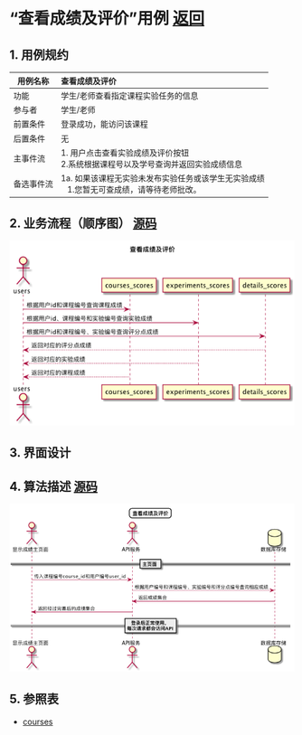 # “查看成绩及评价”用例 [返回](../../README.md)

## 1. 用例规约

|用例名称|查看成绩及评价|
|-------|:-------------|
|功能|学生/老师查看指定课程实验任务的信息|
|参与者|学生/老师|
|前置条件|登录成功，能访问该课程|
|后置条件|无|
|主事件流| 1. 用户点击查看实验成绩及评价按钮<br/>2.系统根据课程号以及学号查询并返回实验成绩信息<br/>|
|备选事件流|1a. 如果该课程无实验未发布实验任务或该学生无实验成绩 <br/>&nbsp;&nbsp; 1.您暂无可查成绩，请等待老师批改。|

## 2. 业务流程（顺序图） [源码](../sequence/查看成绩及评价.md)
![查看成绩及评价](/out/test6/sequence/查看成绩及评价/查看成绩及评价.png)


## 3. 界面设计


## 4. 算法描述 [源码](../sequence/查看成绩及评价1.md)
![查看成绩及评价](/out/test6/sequence/查看成绩及评价1/查看成绩及评价1.png)
    
## 5. 参照表

- [courses](../数据库设计/数据库设计.md/#courses)